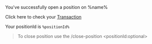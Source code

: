 You\'ve successfully open a position on %name%

Click here to check your [Transaction](https\://solscan\.io\/tx\/%signature%) 

Your positionId is `%positionId%`

> To close position use the \/close-position \<positionId\:optional\>